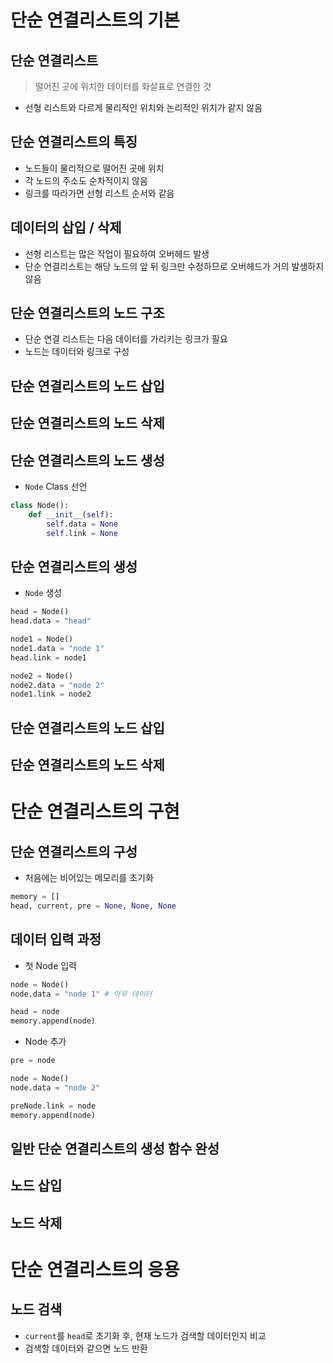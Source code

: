 # 단순 연결리스트의 기본

## 단순 연결리스트
> 떨어진 곳에 위치한 데이터를 화살표로 연결한 것

- 선형 리스트와 다르게 물리적인 위치와 논리적인 위치가 같지 않음

## 단순 연결리스트의 특징
- 노드들이 물리적으로 떨어진 곳에 위치
- 각 노드의 주소도 순차적이지 않음
- 링크를 따라가면 선형 리스트 순서와 같음

## 데이터의 삽입 / 삭제
- 선형 리스트는 많은 작업이 필요하여 오버헤드 발생
- 단순 연결리스트는 해당 노드의 앞 뒤 링크만 수정하므로 오버헤드가 거의 발생하지 않음

## 단순 연결리스트의 노드 구조
- 단순 연결 리스트는 다음 데이터를 가리키는 링크가 필요
- 노드는 데이터와 링크로 구성

## 단순 연결리스트의 노드 삽입

## 단순 연결리스트의 노드 삭제

## 단순 연결리스트의 노드 생성
- `Node` Class 선언
```python
class Node():
    def __init__(self):
        self.data = None
        self.link = None
```

## 단순 연결리스트의 생성
- `Node` 생성
```python
head = Node()
head.data = "head"

node1 = Node()
node1.data = "node 1"
head.link = node1

node2 = Node()
node2.data = "node 2"
node1.link = node2
```

## 단순 연결리스트의 노드 삽입

## 단순 연결리스트의 노드 삭제


# 단순 연결리스트의 구현
## 단순 연결리스트의 구성
- 처음에는 비어있는 메모리를 초기화
```python
memory = []
head, current, pre = None, None, None
```

## 데이터 입력 과정
- 첫 Node 입력
```python
node = Node()
node.data = "node 1" # 아무 데이터

head = node
memory.append(node)
```

- Node 추가
```python
pre = node

node = Node()
node.data = "node 2"

preNode.link = node
memory.append(node)
```

## 일반 단순 연결리스트의 생성 함수 완성

## 노드 삽입

## 노드 삭제

# 단순 연결리스트의 응용
## 노드 검색
- `current`를 `head`로 초기화 후, 현재 노드가 검색할 데이터인지 비교
- 검색할 데이터와 같으면 노드 반환